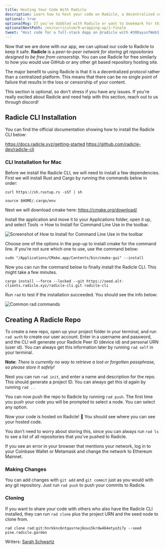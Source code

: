```yaml
---
title: Hosting Your Code With Radicle
description: Learn how to host your code on Radicle, a decentralized code collaboration network.
optional: true
optionalMsg: If you've dabbled with Radicle or want to bookmark for this later, feel free to jump ahead!
optionalNextPath: /en/curriculum/9-wrapping-up/1-finale
tweet: "Host code for a full-stack dapp on @radicle with #30DaysofWeb3 @womenbuildweb3 💻"
---
```


Now that we are done with our app, we can upload our code to Radicle to keep it safe. **Radicle** is a _peer-to-peer network for storing git repositories designed to be free from censorship._ You can use Radicle for free similarly to how you would use GitHub or any other git based repository hosting site.

The major benefit to using Radicle is that it is a decentralized protocol rather than a centralized platform. This means that there can be no single point of failure that results in the loss or censorship of your content.

This section is optional, so don't stress if you have any issues. If you're really excited about Radicle and need help with this section, reach out to us through discord!

## Radicle CLI Installation

You can find the official documentation showing how to install the Radicle CLI below:

https://docs.radicle.xyz/getting-started
https://github.com/radicle-dev/radicle-cli

### CLI Installation for Mac

Before we install the Radicle CLI, we will need to install a few dependencies. First we will install Rust and Cargo by running the commands below in order:

```
curl https://sh.rustup.rs -sSf | sh
```

```
source $HOME/.cargo/env
```

Next we will download cmake here: https://cmake.org/download/

Install the application and move it to your Applications folder, open it up, and select Tools → How to Install for Command Line Use in the toolbar.

![Screenshot of How to Install for Command Line Use in the toolbar](https://i.imgur.com/GDLGFv7.png)

Choose one of the options in the pop-up to install cmake for the command line. If you’re not sure which one to use, use the command below:

```
sudo "/Applications/CMake.app/Contents/bin/cmake-gui" --install
```

Now you can run the command below to finally install the Radicle CLI. This might take a few minutes.

```
cargo install --force --locked --git https://seed.alt-clients.radicle.xyz/radicle-cli.git radicle-cli
```

Run `rad` to test if the installation succeeded. You should see the info below:

![Common `rad` commands](https://i.imgur.com/A9wZqqq.png)

## Creating A Radicle Repo

To create a new repo, open up your project folder in your terminal, and run `rad auth` to create our user account. Enter in a username and password, and the CLI will generate your Radicle Peer ID (device id) and personal URN (user id). You can always get this information later by running `rad self` in your terminal.

**Note:** _There is currently no way to retrieve a lost or forgotten passphrase, so please store it safely!_

Next you can run `rad init`, and enter a name and description for the repo. This should generate a project ID. You can always get this id again by running `rad .` .

You can now push the repo to Radicle by running `rad push`. The first time you push your code you will be prompted to select a node. You can select any option.

Now your code is hosted on Radicle! 🎉 You should see where you can see your hosted code.

You don't need to worry about storing this, since you can always run `rad ls` to see a list of all repositories that you've pushed to Radicle.

If you see an error in your browser that mentions your network, log in to your Coinbase Wallet or Metamask and change the network to Ethereum Mainnet.

### Making Changes

You can add changes with `git add` and `git commit` just as you would with any git repository. Just run `rad push` to push your commits to Radicle.

### Cloning

If you want to share your code with others who also have the Radicle CLI installed, they can run `rad clone` plus the project URN and the seed node to clone from.

```
rad clone rad:git:hnrkknc6ntqasrnej6ous5krdw464etyo3i7y --seed pine.radicle.garden
```

Writers: [Sarah Schwartz](https://twitter.com/schwartzswartz)